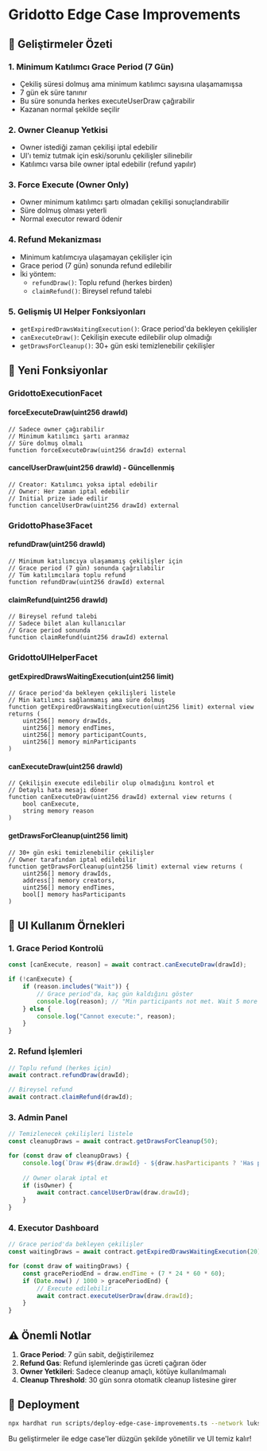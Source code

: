 # Gridotto Edge Case Improvements

## 🎯 Geliştirmeler Özeti

### 1. Minimum Katılımcı Grace Period (7 Gün)
- Çekiliş süresi dolmuş ama minimum katılımcı sayısına ulaşamamışsa
- 7 gün ek süre tanınır
- Bu süre sonunda herkes executeUserDraw çağırabilir
- Kazanan normal şekilde seçilir

### 2. Owner Cleanup Yetkisi
- Owner istediği zaman çekilişi iptal edebilir
- UI'ı temiz tutmak için eski/sorunlu çekilişler silinebilir
- Katılımcı varsa bile owner iptal edebilir (refund yapılır)

### 3. Force Execute (Owner Only)
- Owner minimum katılımcı şartı olmadan çekilişi sonuçlandırabilir
- Süre dolmuş olması yeterli
- Normal executor reward ödenir

### 4. Refund Mekanizması
- Minimum katılımcıya ulaşamayan çekilişler için
- Grace period (7 gün) sonunda refund edilebilir
- İki yöntem:
  - `refundDraw()`: Toplu refund (herkes birden)
  - `claimRefund()`: Bireysel refund talebi

### 5. Gelişmiş UI Helper Fonksiyonları
- `getExpiredDrawsWaitingExecution()`: Grace period'da bekleyen çekilişler
- `canExecuteDraw()`: Çekilişin execute edilebilir olup olmadığı
- `getDrawsForCleanup()`: 30+ gün eski temizlenebilir çekilişler

## 📝 Yeni Fonksiyonlar

### GridottoExecutionFacet

#### forceExecuteDraw(uint256 drawId)
```solidity
// Sadece owner çağırabilir
// Minimum katılımcı şartı aranmaz
// Süre dolmuş olmalı
function forceExecuteDraw(uint256 drawId) external
```

#### cancelUserDraw(uint256 drawId) - Güncellenmiş
```solidity
// Creator: Katılımcı yoksa iptal edebilir
// Owner: Her zaman iptal edebilir
// Initial prize iade edilir
function cancelUserDraw(uint256 drawId) external
```

### GridottoPhase3Facet

#### refundDraw(uint256 drawId)
```solidity
// Minimum katılımcıya ulaşamamış çekilişler için
// Grace period (7 gün) sonunda çağrılabilir
// Tüm katılımcılara toplu refund
function refundDraw(uint256 drawId) external
```

#### claimRefund(uint256 drawId)
```solidity
// Bireysel refund talebi
// Sadece bilet alan kullanıcılar
// Grace period sonunda
function claimRefund(uint256 drawId) external
```

### GridottoUIHelperFacet

#### getExpiredDrawsWaitingExecution(uint256 limit)
```solidity
// Grace period'da bekleyen çekilişleri listele
// Min katılımcı sağlanmamış ama süre dolmuş
function getExpiredDrawsWaitingExecution(uint256 limit) external view returns (
    uint256[] memory drawIds,
    uint256[] memory endTimes,
    uint256[] memory participantCounts,
    uint256[] memory minParticipants
)
```

#### canExecuteDraw(uint256 drawId)
```solidity
// Çekilişin execute edilebilir olup olmadığını kontrol et
// Detaylı hata mesajı döner
function canExecuteDraw(uint256 drawId) external view returns (
    bool canExecute,
    string memory reason
)
```

#### getDrawsForCleanup(uint256 limit)
```solidity
// 30+ gün eski temizlenebilir çekilişler
// Owner tarafından iptal edilebilir
function getDrawsForCleanup(uint256 limit) external view returns (
    uint256[] memory drawIds,
    address[] memory creators,
    uint256[] memory endTimes,
    bool[] memory hasParticipants
)
```

## 🔧 UI Kullanım Örnekleri

### 1. Grace Period Kontrolü
```javascript
const [canExecute, reason] = await contract.canExecuteDraw(drawId);

if (!canExecute) {
    if (reason.includes("Wait")) {
        // Grace period'da, kaç gün kaldığını göster
        console.log(reason); // "Min participants not met. Wait 5 more days"
    } else {
        console.log("Cannot execute:", reason);
    }
}
```

### 2. Refund İşlemleri
```javascript
// Toplu refund (herkes için)
await contract.refundDraw(drawId);

// Bireysel refund
await contract.claimRefund(drawId);
```

### 3. Admin Panel
```javascript
// Temizlenecek çekilişleri listele
const cleanupDraws = await contract.getDrawsForCleanup(50);

for (const draw of cleanupDraws) {
    console.log(`Draw #${draw.drawId} - ${draw.hasParticipants ? 'Has participants' : 'Empty'}`);
    
    // Owner olarak iptal et
    if (isOwner) {
        await contract.cancelUserDraw(draw.drawId);
    }
}
```

### 4. Executor Dashboard
```javascript
// Grace period'da bekleyen çekilişler
const waitingDraws = await contract.getExpiredDrawsWaitingExecution(20);

for (const draw of waitingDraws) {
    const gracePeriodEnd = draw.endTime + (7 * 24 * 60 * 60);
    if (Date.now() / 1000 > gracePeriodEnd) {
        // Execute edilebilir
        await contract.executeUserDraw(draw.drawId);
    }
}
```

## ⚠️ Önemli Notlar

1. **Grace Period**: 7 gün sabit, değiştirilemez
2. **Refund Gas**: Refund işlemlerinde gas ücreti çağıran öder
3. **Owner Yetkileri**: Sadece cleanup amaçlı, kötüye kullanılmamalı
4. **Cleanup Threshold**: 30 gün sonra otomatik cleanup listesine girer

## 🚀 Deployment

```bash
npx hardhat run scripts/deploy-edge-case-improvements.ts --network luksoTestnet
```

Bu geliştirmeler ile edge case'ler düzgün şekilde yönetilir ve UI temiz kalır!